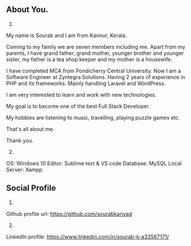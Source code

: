 ## About You.

1. 

My name is Sourab and I am from Kannur, Kerala.

Coming to my family we are seven members including me. Apart from my parents, I have grand father, grand mother, younger brother and younger sister, my father is a tea shop keeper and my mother is a housewife.

I have completed MCA from Pondicherry Central University. Now I am a Software Engineer at Zyntegra Solutions. Having 2 years of experience in PHP and its frameworks. Mainly handling Laravel and WordPress.

I am very interested to learn and work with new technologies.

My goal is to become one of the best Full Stack Developer.

My hobbies are listening to music, travelling, playing puzzle games etc.

That's all about me.

Thank you.


2.

OS: Windows 10
Editor: Sublime text & VS code
Database: MySQL
Local Server: Xampp


## Social Profile

1.
Github profile url: https://github.com/sourabkariyad

2.
LinkedIn profile: https://www.linkedin.com/in/sourab-k-a33567171/

